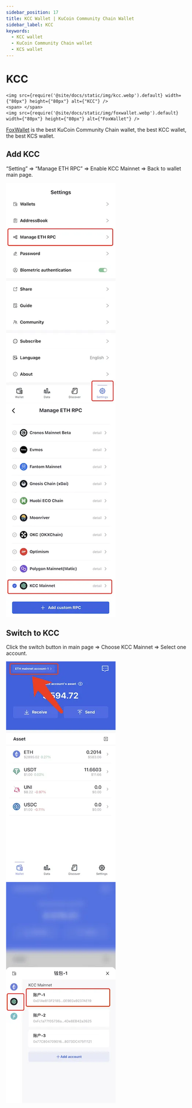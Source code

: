 ```yaml
---
sidebar_position: 17
title: KCC Wallet | KuCoin Community Chain Wallet
sidebar_label: KCC
keywords:
  - KCC wallet
  - KuCoin Community Chain wallet
  - KCS wallet
---
```


# KCC
```mdx-code-block
<img src={require('@site/docs/static/img/kcc.webp').default} width={"80px"} height={"80px"} alt={"KCC"} />
<span> </span>
<img src={require('@site/docs/static/img/foxwallet.webp').default} width={"80px"} height={"80px"} alt={"FoxWallet"} />
```
[FoxWallet](https://foxwallet.com) is the best KuCoin Community Chain wallet, the best KCC wallet, the best KCS wallet.

## Add KCC

“Setting” => “Manage ETH RPC” => Enable KCC Mainnet => Back to wallet main page.

![](../img/manage-eth-rpc.webp)![](../img/add-kcc.webp)

## Switch to KCC

Click the switch button in main page => Choose KCC Mainnet => Select one account.

![](../img/switch-network.webp)![](../img/switch-kcc.webp)